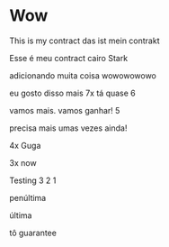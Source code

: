 # Wow

This is my contract
das ist mein contrakt

Esse é meu 
contract cairo Stark 


adicionando muita coisa
wowowowowo

eu gosto disso mais 7x
tá quase 6

vamos mais. vamos ganhar!
5

precisa mais umas vezes ainda!

4x Guga

3x now

Testing 3 2 1

penúltima

última

tô guarantee
